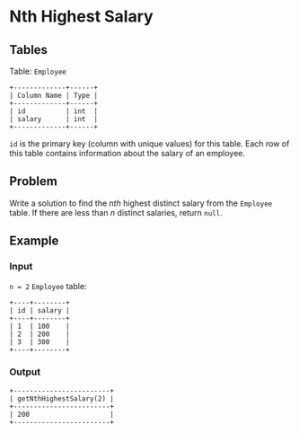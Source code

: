 # Nth Highest Salary

## Tables

Table: `Employee`

```
+-------------+------+
| Column Name | Type |
+-------------+------+
| id          | int  |
| salary      | int  |
+-------------+------+
```

`id` is the primary key (column with unique values) for this table.
Each row of this table contains information about the salary of an employee.

## Problem

Write a solution to find the *nth* highest distinct salary from the `Employee` table.
If there are less than *n* distinct salaries, return `null`.

## Example

### Input

`n = 2`
`Employee` table:

```
+----+--------+
| id | salary |
+----+--------+
| 1  | 100    |
| 2  | 200    |
| 3  | 300    |
+----+--------+
```

### Output

```
+------------------------+
| getNthHighestSalary(2) |
+------------------------+
| 200                    |
+------------------------+
```
